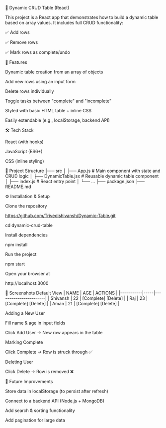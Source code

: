🚀 Dynamic CRUD Table (React)

This project is a React app that demonstrates how to build a dynamic table based on array values.
It includes full CRUD functionality:

✅ Add rows

✅ Remove rows

✅ Mark rows as complete/undo

📌 Features

Dynamic table creation from an array of objects

Add new rows using an input form

Delete rows individually

Toggle tasks between "complete" and "incomplete"

Styled with basic HTML table + inline CSS

Easily extendable (e.g., localStorage, backend API)

🛠️ Tech Stack

React
 (with hooks)

JavaScript (ES6+)

CSS (inline styling)

📂 Project Structure
├── src
│   ├── App.js              # Main component with state and CRUD logic
│   ├── DynamicTable.jsx    # Reusable dynamic table component
│   ├── index.js            # React entry point
│   └── ...
├── package.json
├── README.md

⚙️ Installation & Setup

Clone the repository

https://github.com/Trivedishivansh/Dynamic-Table.git

cd dynamic-crud-table


Install dependencies

npm install


Run the project

npm start


Open your browser at

http://localhost:3000

📸 Screenshots
Default View
| NAME      | AGE | ACTIONS               |
|-----------|-----|-----------------------|
| Shivansh  | 22  | [Complete] [Delete]   |
| Raj       | 23  | [Complete] [Delete]   |
| Aman      | 21  | [Complete] [Delete]   |

Adding a New User

Fill name & age in input fields

Click Add User → New row appears in the table

Marking Complete

Click Complete → Row is struck through ✅

Deleting User

Click Delete → Row is removed ❌

🚀 Future Improvements

Store data in localStorage (to persist after refresh)

Connect to a backend API (Node.js + MongoDB)

Add search & sorting functionality

Add pagination for large data

